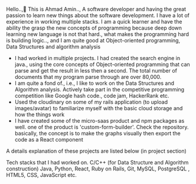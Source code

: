 Hello..,👋 This is Ahmad Amin.., A software developer and having the great passion to learn new things about the software development. I have a lot of experience in working multiple stacks. I am a quick learner and have the ability the grasp the new concepts of programming because deep down learning new language is not that hard., what makes the programming hard is building logic.., and I am quite good at Object-oriented programming, Data Structures and algorithm analysis

* I had worked in multiple projects. I had created the search engine in java., using the core concepts of Object-oriented programming that can parse and get the result in less then a second. The total number of documents that my program parse through are over 80,000.
* I am quite a fond of., i.e., I like to work on the Data Structures and Algorithm analysis. Actively take part in the competitive programming competition like Google hash code., code jam, HackerRank etc. 
* Used the cloudinary on some of my rails application (to upload images/avatar) to familiarize myself with the basic cloud storage and how the things work
* I have created some of the micro-saas product and npm packages as well. one of the product is 'custom-form-builder'. Check the repository. basically, the concept is to make the graphs visually then export the code as a React component
 
A details explanation of these projects are listed below (in project section)

Tech stacks that I had worked on. 
C/C++ (for Data Structure and Algorithm construction)
Java, Python, React, Ruby on Rails, Git, MySQL, PostgreSQL ,
HTML5, CSS, JavaScript etc.
